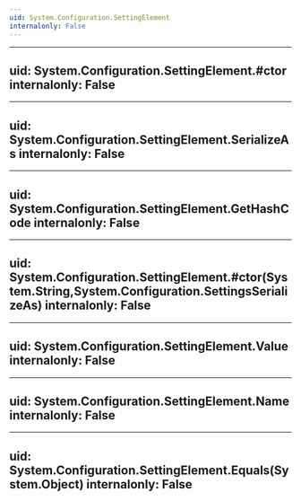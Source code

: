 ```yaml
---
uid: System.Configuration.SettingElement
internalonly: False
---
```


---
uid: System.Configuration.SettingElement.#ctor
internalonly: False
---

---
uid: System.Configuration.SettingElement.SerializeAs
internalonly: False
---

---
uid: System.Configuration.SettingElement.GetHashCode
internalonly: False
---

---
uid: System.Configuration.SettingElement.#ctor(System.String,System.Configuration.SettingsSerializeAs)
internalonly: False
---

---
uid: System.Configuration.SettingElement.Value
internalonly: False
---

---
uid: System.Configuration.SettingElement.Name
internalonly: False
---

---
uid: System.Configuration.SettingElement.Equals(System.Object)
internalonly: False
---
